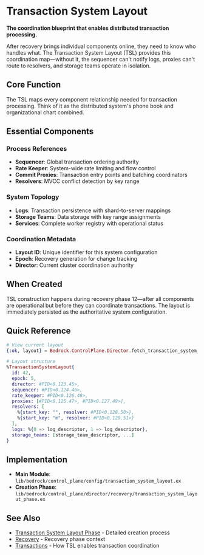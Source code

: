 # Transaction System Layout

**The coordination blueprint that enables distributed transaction processing.**

After recovery brings individual components online, they need to know who handles what. The Transaction System Layout (TSL) provides this coordination map—without it, the sequencer can't notify logs, proxies can't route to resolvers, and storage teams operate in isolation.

## Core Function

The TSL maps every component relationship needed for transaction processing. Think of it as the distributed system's phone book and organizational chart combined.

## Essential Components

### Process References

- **Sequencer**: Global transaction ordering authority
- **Rate Keeper**: System-wide rate limiting and flow control
- **Commit Proxies**: Transaction entry points and batching coordinators  
- **Resolvers**: MVCC conflict detection by key range

### System Topology

- **Logs**: Transaction persistence with shard-to-server mappings
- **Storage Teams**: Data storage with key range assignments
- **Services**: Complete worker registry with operational status

### Coordination Metadata

- **Layout ID**: Unique identifier for this system configuration
- **Epoch**: Recovery generation for change tracking
- **Director**: Current cluster coordination authority

## When Created

TSL construction happens during recovery phase 12—after all components are operational but before they can coordinate transactions. The layout is immediately persisted as the authoritative system configuration.

## Quick Reference

```elixir
# View current layout
{:ok, layout} = Bedrock.ControlPlane.Director.fetch_transaction_system_layout(director_pid)

# Layout structure
%TransactionSystemLayout{
  id: 42,
  epoch: 5,
  director: #PID<0.123.45>,
  sequencer: #PID<0.124.46>,
  rate_keeper: #PID<0.126.48>,
  proxies: [#PID<0.125.47>, #PID<0.127.49>],
  resolvers: [
    %{start_key: "", resolver: #PID<0.128.50>},
    %{start_key: "m", resolver: #PID<0.129.51>}
  ],
  logs: %{0 => log_descriptor, 1 => log_descriptor},
  storage_teams: [storage_team_descriptor, ...]
}
```

## Implementation

- **Main Module**: `lib/bedrock/control_plane/config/transaction_system_layout.ex`
- **Creation Phase**: `lib/bedrock/control_plane/director/recovery/transaction_system_layout_phase.ex`

## See Also

- [Transaction System Layout Phase](recovery/transaction-system-layout.md) - Detailed creation process
- [Recovery](recovery.md) - Recovery phase context  
- [Transactions](transactions.md) - How TSL enables transaction coordination

